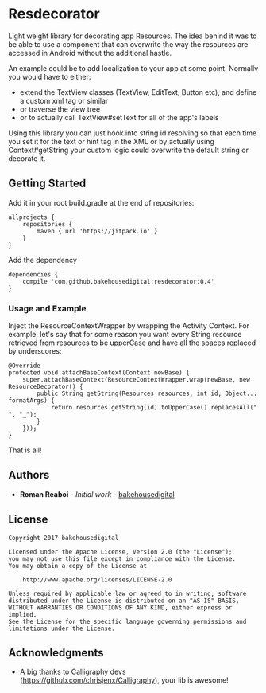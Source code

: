 # Resdecorator

Light weight library for decorating app Resources.
The idea behind it was to be able to use a component that can overwrite the way the resources are accessed in Android without the additional hastle.

An example could be to add localization to your app at some point.
Normally you would have to either:
* extend the TextView classes (TextView, EditText, Button etc), and define a custom xml tag or similar
* or traverse the view tree
* or to actually call TextView#setText for all of the app's labels

Using this library you can just hook into string id resolving so that each time you set it for the text or hint tag in the XML or by actually using Context#getString your custom logic could overwrite the default string or decorate it.

## Getting Started

Add it in your root build.gradle at the end of repositories:
```
allprojects {
    repositories {
        maven { url 'https://jitpack.io' }
    }
}
```
Add the dependency
```
dependencies {
    compile 'com.github.bakehousedigital:resdecorator:0.4'
}
```

### Usage and Example

Inject the ResourceContextWrapper by wrapping the Activity Context. 
For example, let's say that for some reason you want every String resource retrieved from resources to be upperCase and have all the spaces replaced by underscores:

```
@Override
protected void attachBaseContext(Context newBase) {
    super.attachBaseContext(ResourceContextWrapper.wrap(newBase, new ResourceDecorator() {
        public String getString(Resources resources, int id, Object... formatArgs) {
            return resources.getString(id).toUpperCase().replacesAll(" ", "_");
        }
    }));
}
```

That is all!

## Authors

* **Roman Reaboi** - *Initial work* - [bakehousedigital](https://github.com/bakehousedigital)


## License

```
Copyright 2017 bakehousedigital

Licensed under the Apache License, Version 2.0 (the "License");
you may not use this file except in compliance with the License.
You may obtain a copy of the License at

    http://www.apache.org/licenses/LICENSE-2.0

Unless required by applicable law or agreed to in writing, software
distributed under the License is distributed on an "AS IS" BASIS,
WITHOUT WARRANTIES OR CONDITIONS OF ANY KIND, either express or implied.
See the License for the specific language governing permissions and
limitations under the License.
```
## Acknowledgments

* A big thanks to Calligraphy devs (https://github.com/chrisjenx/Calligraphy), your lib is awesome!
